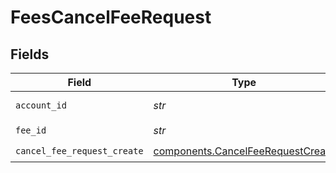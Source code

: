 # FeesCancelFeeRequest


## Fields

| Field                                                                                  | Type                                                                                   | Required                                                                               | Description                                                                            | Example                                                                                |
| -------------------------------------------------------------------------------------- | -------------------------------------------------------------------------------------- | -------------------------------------------------------------------------------------- | -------------------------------------------------------------------------------------- | -------------------------------------------------------------------------------------- |
| `account_id`                                                                           | *str*                                                                                  | :heavy_check_mark:                                                                     | The account id.                                                                        | 01H8FB90ZRRFWXB4XC2JPJ1D4Y                                                             |
| `fee_id`                                                                               | *str*                                                                                  | :heavy_check_mark:                                                                     | The fee id.                                                                            | 20230823123456                                                                         |
| `cancel_fee_request_create`                                                            | [components.CancelFeeRequestCreate](../../models/components/cancelfeerequestcreate.md) | :heavy_check_mark:                                                                     | N/A                                                                                    |                                                                                        |